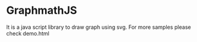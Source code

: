 # GraphmathJS
It is a java script library to draw graph using svg.
For more samples please check demo.html
